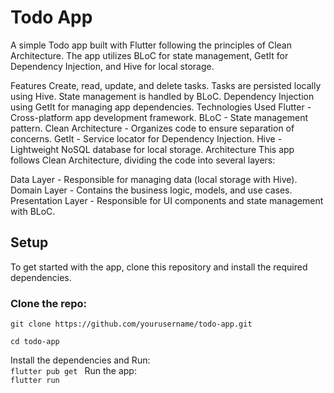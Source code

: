 # Todo App
A simple Todo app built with Flutter following the principles of Clean Architecture. The app utilizes BLoC for state management, GetIt for Dependency Injection, and Hive for local storage.

Features
Create, read, update, and delete tasks.
Tasks are persisted locally using Hive.
State management is handled by BLoC.
Dependency Injection using GetIt for managing app dependencies.
Technologies Used
Flutter - Cross-platform app development framework.
BLoC - State management pattern.
Clean Architecture - Organizes code to ensure separation of concerns.
GetIt - Service locator for Dependency Injection.
Hive - Lightweight NoSQL database for local storage.
Architecture
This app follows Clean Architecture, dividing the code into several layers:

Data Layer - Responsible for managing data (local storage with Hive).
Domain Layer - Contains the business logic, models, and use cases.
Presentation Layer - Responsible for UI components and state management with BLoC.


## Setup

To get started with the app, clone this repository and install the required dependencies.

### Clone the repo:
 
`git clone https://github.com/yourusername/todo-app.git
`      
 
`cd todo-app
`    

Install the dependencies and Run:  
`flutter pub get
`
Run the app:   
`flutter run
`